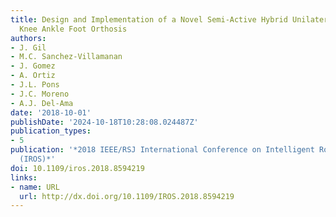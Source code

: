 ```yaml
---
title: Design and Implementation of a Novel Semi-Active Hybrid Unilateral Stance Control
  Knee Ankle Foot Orthosis
authors:
- J. Gil
- M.C. Sanchez-Villamanan
- J. Gomez
- A. Ortiz
- J.L. Pons
- J.C. Moreno
- A.J. Del-Ama
date: '2018-10-01'
publishDate: '2024-10-18T10:28:08.024487Z'
publication_types:
- 5
publication: '*2018 IEEE/RSJ International Conference on Intelligent Robots and Systems
  (IROS)*'
doi: 10.1109/iros.2018.8594219
links:
- name: URL
  url: http://dx.doi.org/10.1109/IROS.2018.8594219
---
```

